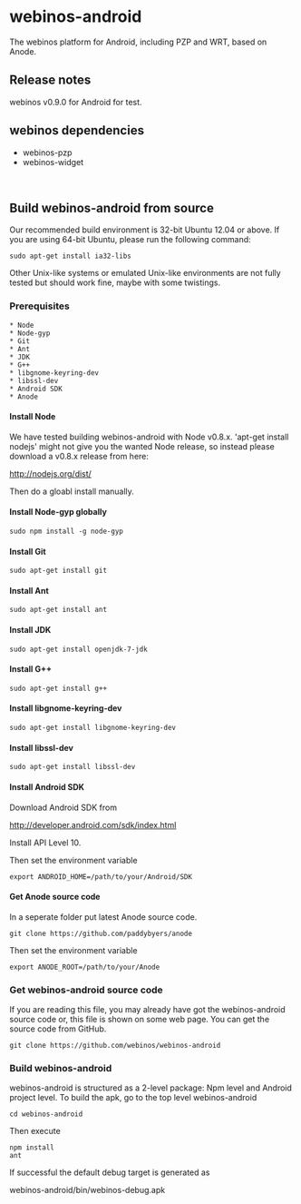 # webinos-android

The webinos platform for Android, including PZP and WRT, based on Anode.


## Release notes

webinos v0.9.0 for Android for test.


## webinos dependencies

* webinos-pzp
* webinos-widget

<br>

## Build webinos-android from source

Our recommended build environment is 32-bit Ubuntu 12.04 or above. If you are using 64-bit Ubuntu, please run the following command:

    sudo apt-get install ia32-libs

Other Unix-like systems or emulated Unix-like environments are not fully tested but should work fine, maybe with some twistings. 


### Prerequisites

    * Node
    * Node-gyp
    * Git
    * Ant
    * JDK
    * G++
    * libgnome-keyring-dev
    * libssl-dev
    * Android SDK
    * Anode


#### Install Node

We have tested building webinos-android with Node v0.8.x. 'apt-get install nodejs' might not give you the wanted Node release, so instead please download a v0.8.x release from here:

http://nodejs.org/dist/

Then do a gloabl install manually.


#### Install Node-gyp globally

    sudo npm install -g node-gyp


#### Install Git

    sudo apt-get install git


#### Install Ant

    sudo apt-get install ant


#### Install JDK

    sudo apt-get install openjdk-7-jdk


#### Install G++

    sudo apt-get install g++


#### Install libgnome-keyring-dev

    sudo apt-get install libgnome-keyring-dev


#### Install libssl-dev

    sudo apt-get install libssl-dev


#### Install Android SDK

Download Android SDK from 

http://developer.android.com/sdk/index.html

Install API Level 10.

Then set the environment variable

    export ANDROID_HOME=/path/to/your/Android/SDK


#### Get Anode source code

In a seperate folder put latest Anode source code.

    git clone https://github.com/paddybyers/anode

Then set the environment variable

    export ANODE_ROOT=/path/to/your/Anode


### Get webinos-android source code

If you are reading this file, you may already have got the webinos-android source code or, this file is shown on some web page. You can get the source code from GitHub.

    git clone https://github.com/webinos/webinos-android


### Build webinos-android

webinos-android is structured as a 2-level package: Npm level and Android project level. To build the apk, go to the top level webinos-android

    cd webinos-android
    
Then execute

    npm install
    ant

If successful the default debug target is generated as

webinos-android/bin/webinos-debug.apk


